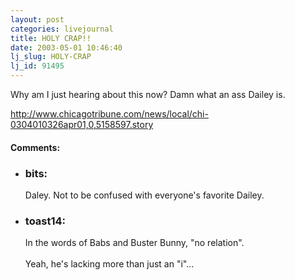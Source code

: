 ```yaml
---
layout: post
categories: livejournal
title: HOLY CRAP!!
date: 2003-05-01 10:46:40
lj_slug: HOLY-CRAP
lj_id: 91495
---
```

Why am I just hearing about this now? Damn what an ass Dailey is.  



http://www.chicagotribune.com/news/local/chi-0304010326apr01,0,5158597.story


<div id="comments"><h4>Comments:</h4><div class="lj-comments"><ul>
<li><h3>bits: </h3>
<a id="comment-122"></a>
<p>Daley.  Not to be confused with everyone's favorite Dailey.</p>
</li>
<li><h3>toast14: </h3>
<a id="comment-123"></a>
<p>In the words of Babs and Buster Bunny, "no relation".<br>
<br>
Yeah, he's lacking more than just an "i"...</p>
</li>
</ul></div></div>
